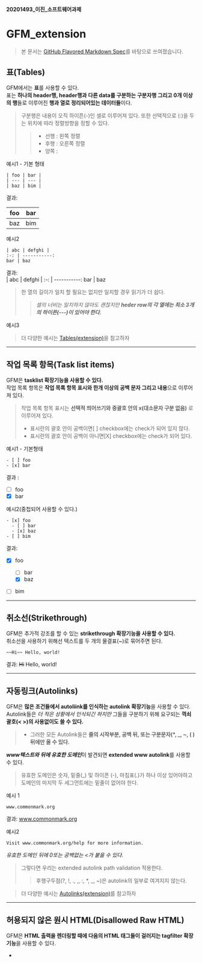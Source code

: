 #### 20201493_이진_소프트웨어과제
# GFM_extension
> 본 문서는 [GitHub Flavored Markdown Spec](https://github.github.com/gfm/#disallowed-raw-html-extension-)를 바탕으로 쓰여졌습니다.
## 표(Tables)

GFM에서는 **표**를 사용할 수 있다.  
표는 **하나의 header행, header행과 다른 data를 구분하는 구분자행 그리고 0개 이상의 행**들로 이루어진 **행과 열로 정리되어있는 데이터들**이다.  
> 구분행은 내용이 오직 하이픈(-)인 셀로 이루어져 있다.
> 또한 선택적으로 (:)을 두는 위치에 따라 정렬방향을 정할 수 있다.
>> - 선행 : 왼쪽 정렬
>> - 후행 : 오른쪽 정렬
>> - 양쪽 : 

예시1 - 기본 형태  

    | foo | bar |  
    | --- | --- |  
    | baz | bim |  
결과:  

 | foo | bar |  
 | --- | --- |  
 | baz | bim |  

예시2  

    | abc | defghi |
    :-: | -----------:
    bar | baz  
    
결과:  
| abc | defghi |
:-: | -----------:
bar | baz  

> 한 열의 길이가 일치 할 필요는 없지만 일치할 경우 읽기가 더 쉽다.
>> *셀의 너비는 일치하지 않아도 괜찮지만* ***heder row의 각 열에는 최소 3개의 하이픈(---)이 있어야 한다.***   


예시3

> 더 다양한 예시는 [Tables(extension)](https://github.github.com/gfm/#tables-extension-)을 참고하자  

---
## 작업 목록 항목(Task list items)
GFM은 **tasklist 확장기능을 사용할 수 있다.**  
작업 목록 항목은 **작업 목록 항목 표시와 한개 이상의 공백 문자 그리고 내용**으로 이루어져 있다.  
>작업 목록 항목 표시는 **선택적 띄어쓰기와 중괄호 안의 x(대소문자 구분 없음)** 로 이루어져 있다.
> - 표시란의 괄호 안이 공백이면[ ] checkbox에는 check가 되어 있지 않다.
> - 표시란의 괄호 안이 공백이 아니면[X] checkbox에는 check가 되어 있다.  

예시1 - 기본형태   


    - [ ] foo
    - [x] bar

결과 :   
- [ ] foo
- [x] bar

예시2(중첩되어 사용할 수 있다.)  

    - [x] foo  
      - [ ] bar  
      - [x] baz  
    - [ ] bim    

결과:  
- [x] foo
  - [ ] bar
  - [x] baz
- [ ] bim


---  
## 취소선(Strikethrough)  
GFM은 추가적 강조를 할 수 있는 **strikethrough 확장기능을 사용할 수 있다.**  
취소선을 사용하기 위해선 텍스트를 두 개의 물결표(~)로 묶어주면 된다.  
  
    ~~Hi~~ Hello, world!

결과: ~~Hi~~ Hello, world!

---  
## 자동링크(Autolinks) 

GFM은 **많은 조건들에서 autoliink를 인식하는 autolink 확장기능**을 사용할 수 있다.  
Autolink들은 *더 적은 상황에서 인식되긴 하지만* 그들을 구분하기 위해 요구되는 **꺽쇠괄호(< >)의 사용없이도 쓸 수 있다.**  
>- 그러한 모든 Autolink들은 **줄의 시작부분, 공백 뒤, 또는 구분문자(\*, \_, ~, ( )뒤에만 올 수 있다.**  

***www텍스트와 뒤에 유효한 도메인***이 발견되면 **extended www autolink**를 사용할 수 있다.
> 유효한 도메인은 숫자, 밑줄(\_) 및 하이픈 (-), 마침표(.)가 하나 이상 있어야하고 도메인의 마지막 두 세그먼트에는 밑줄이 없어야 한다.

예시 1
    
    www.commonmark.org
    
결과: www.commonmark.org  

예시2
    
    Visit www.commonmark.org/help for more information.
    
*유효한 도메인 뒤에 0또는 공백없는 <가 붙을 수 있다.*
> 그렇다면 우리는  extended autolink path validation 적용한다.
>> 후행구두점(?, !, ., ,, :, *, _, ~)은 autolink의 일부로 여겨지지 않는다.


> 더 다양한 예시는 [Autolinks(extension)](https://github.github.com/gfm/#autolinks-extension-)를 참고하자

---
## 허용되지 않은 원시 HTML(Disallowed Raw HTML)

GFM은 **HTML 출력을 렌더링할 때에 다음의 HTML 태그들이 걸러지는 tagfilter 확장기능**을 사용할 수 있다.

- <title>
- <textarea>
- <style>
- <xmp>
- <iframe>
- <noembed>
- <noframes>
- <script>
- <plaintext>

이 태그는 특히 HTML이 고유한 방식으로 해석되는 방식을 변경하기 때문에 선택된다.  
***필터링은 <을 \&lt; 로 대체하며 진행된다.***  
다른 HTML 태그들은 변경되지 않고 그대로 남아있는다.


----
추가적인 참고자료들 
> - [Mastering Markdown](https://guides.github.com/features/mastering-markdown/)  
> - [Writing on Github](https://docs.github.com/en/github/writing-on-github)
